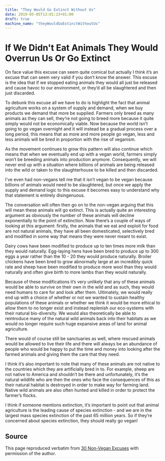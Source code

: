 ```yaml
---
title: "They Would Go Extinct Without Us"
date: 2019-05-05T13:01:23+01:00
draft: true
machine_name: "theyWouldGoExtinctWithoutUs"
---
```


# If We Didn't Eat Animals They Would Overrun Us Or Go Extinct

On face value this excuse can seem quite comical but actually I think it’s an excuse that can seem very valid if you don’t know the answer. This excuse is the idea that if we stopped eating animals they would all just be released and cause havoc to our environment, or they’d all be slaughtered and then just discarded.

To debunk this excuse all we have to do is highlight the fact that animal agriculture works on a system of supply and demand, when we buy products we demand that more be supplied. Farmers only breed as many animals as they can sell, they’re not going to breed more because it quite simply would not be economically viable. Now because the world isn’t going to go vegan overnight and it will instead be a gradual process over a long period, this means that as more and more people go vegan, less and less animals will be bred in proportion with the rise of veganism.

As the movement continues to grow this pattern will also continue which means that when we eventually end up with a vegan world, farmers simply won’t be breeding animals into production anymore. Consequently, we will never end up with a situation where billions of animals are being released into the wild or taken to the slaughterhouse to be killed and then discarded.

I've even had non-vegans tell me that it isn’t vegan to be vegan because billions of animals would need to be slaughtered, but once we apply the supply and demand logic to this excuse it becomes easy to understand why that statement is entirely disingenuous.

The conversation will often then go on to the non-vegan arguing that this will mean these animals will go extinct. This is actually quite an interesting argument as obviously the number of these animals will decline exponentially to the point of extinction. Now there’s a couple of ways of looking at this argument: firstly, the animals that we eat and exploit for food are not natural animals, they have all been domesticated, selectively bred and modified in some way that means they were never meant to exist.

Dairy cows have been modified to produce up to ten times more milk than they would naturally. Egg-laying hens have been bred to produce up to 300 eggs a year rather than the 10 - 20 they would produce naturally. Broiler chickens have been bred to grow abnormally large at an incredibly quick rate and sheep have been modified to produce more wool than they would naturally and often give birth to more lambs than they would naturally.

Because of these modifications it’s very unlikely that any of these animals would be able to survive on their own in the wild and as such, they would need humans to care for and look after them. Ultimately, we would really end up with a choice of whether or not we wanted to sustain healthy populations of these animals or whether we think it would be more ethical to allow them to no longer exist and instead replenish our eco-systems with their natural bio-diversity. We would also theoretically be able to reintroduce many of the natural wild animals back into their habitats as we would no longer require such huge expansive areas of land for animal agriculture.

There would of course still be sanctuaries as well, where rescued animals would be allowed to live their life and there will always be an abundance of people who would be happy to put the time and money into looking after the farmed animals and giving them the care that they need.

I think it’s also important to note that many of these animals are not native to the countries which they are artificially bred in to. For example, sheep are not native to America and shouldn’t be there and unfortunately, it’s the natural wildlife who are then the ones who face the consequences of this as their natural habitat is destroyed in order to make way for farming land. Native wild animals are also often hunted and killed in order to protect the farmer’s flocks.

I think if someone mentions extinction, it’s important to point out that animal agriculture is the leading cause of species extinction - and we are in the largest mass species extinction of the past 65 million years. So if they’re concerned about species extinction, they should really go vegan!

## Source

This page reproduced verbatim from [30 Non-Vegan Excuses](https://earthlinged.org/ebook) with permission of the author.
